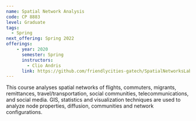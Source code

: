 ```yaml
---
name: Spatial Network Analysis
code: CP 8883
level: Graduate
tags: 
  - Spring
next_offering: Spring 2022
offerings:
    - year: 2020
      semester: Spring
      instructors:
        - Clio Andris
      link: https://github.com/friendlycities-gatech/SpatialNetworksLabs
---
```


This course analyses spatial networks of flights, commuters, migrants, remittances, travel/transportation, social communities, telecommunications, and social media. GIS, statistics and visualization techniques are used to analyze node properties, diffusion, communities and network configurations.